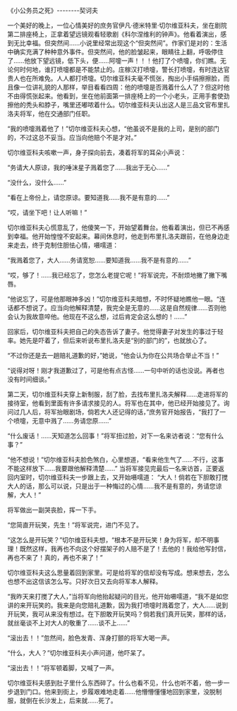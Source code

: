 《小公务员之死》--------契诃夫

一个美好的晚上，一位心情美好的庶务官伊凡·德米特里·切尔维亚科夫，坐在剧院第二排座椅上，正拿着望远镜观看轻歌剧《科尔涅维利的钟声》。他看着演出，感到无比幸福。但突然间……小说里经常出现这个“但突然间”。作家们是对的：生活中确实充满了种种意外事件。但突然间，他的脸皱起来，眼睛往上翻，呼吸停住了……他放下望远镜，低下头，便……阿嚏一声！！！他打了个喷嚏，你们瞧。无论何时何地，谁打喷嚏都是不能禁止的。庄稼汉打喷嚏，警长打喷嚏，有时连达官贵人也在所难免。人人都打喷嚏。切尔维亚科夫毫不慌张，掏出小手绢擦擦脸，而且像一位讲礼貌的人那样，举目看看四周：他的喷嚏是否溅着什么人了？但这时他不由得慌张起来。他看到，坐在他前面第一排座椅上的一个小老头，正用手套使劲擦他的秃头和脖子，嘴里还嘟哝着什么。切尔维亚科夫认出这人是三品文官布里扎洛夫将军，他在交通部门任职。 

“我的喷嚏溅着他了！”切尔维亚科夫心想，“他虽说不是我的上司，是别的部门的，不过这总不妥当。应当向他赔个不是才对。” 

切尔维亚科夫咳嗽一声，身子探向前去，凑着将军的耳朵小声说： 

“务请大人原谅，我的唾沫星子溅着您了……我出于无心……” 

“没什么，没什么……” 

“看在上帝份上，请您原谅。要知道我……我不是有意的……” 

“哎，请坐下吧！让人听嘛！” 

切尔维亚科夫心慌意乱了，他傻笑一下，开始望着舞台。他看着演出，但已不再感到幸福。他开始惶惶不安起来。幕间休息时，他走到布里扎洛夫跟前，在他身边走来走去，终于克制住胆怯心情，嗫嚅道： 

“我溅着您了，大人……务请宽恕……要知道我……我不是有意的……” 

“哎，够了！……我已经忘了，您怎么老提它呢！”将军说完，不耐烦地撇了撇下嘴唇。 

“他说忘了，可是他那眼神多凶！”切尔维亚科夫暗想，不时怀疑地瞧他一眼。“连话都不想说了。应当向他解释清楚，我完全是无意的……这是自然规律……否则他会认为我故意啐他。他现在不这么想，过后肯定会这么想的！……” 

回家后，切尔维亚科夫把自己的失态告诉了妻子。他觉得妻子对发生的事过于轻率。她先是吓着了，但后来听说布里扎洛夫是“别的部门的”，也就放心了。 

“不过你还是去一趟赔礼道歉的好，”她说，“他会认为你在公共场合举止不当！” 

“说得对呀！刚才我道歉过了，可是他有点古怪……一句中听的话也没说。再者也没有时间细谈。” 

第二天，切尔维亚科夫穿上新制服，刮了脸，去找布里扎洛夫解释……走进将军的接待室，他看到里面有许多请求接见的人。将军也在其中，他已经开始接见了。询问过几人后，将军抬眼剧场，倘若大人还记得的话，”庶务官开始报告，“我打了一个喷嚏，无意中溅了……务请您原……” 

“什么废话！……天知道怎么回事！”将军扭过脸，对下一名来访者说：“您有什么事？” 

“他不想说！”切尔维亚科夫脸色煞白，心里想道，“看来他生气了……不行，这事不能这样放下……我要跟他解释清楚……” 
当将军接见完最后一名来访首，正要返回内室时，切尔维亚科夫一步跟上去，又开始嗫嚅道： 
“大人！倘若在下胆敢打搅大人的话，那么可以说，只是出于一种悔过的心情……我不是有意的，务请您谅解，大人！” 

将军做出一副哭丧脸，挥一下手。 

“您简直开玩笑，先生！”将军说完，进门不见了。 

“这怎么是开玩笑？”切尔维亚科夫想，“根本不是开玩笑！身为将军，却不明事理！既然这样，我再也不向这个好摆架子的人赔不是了！去他的！我给他写封信，再也不来了！真的，再也不来了！” 

切尔维亚科夫这么思量着回到家里。可是给将军的信却没有写成。想来想去，怎么也想不出这信该怎么写。只好次日又去向将军本人解释。 

“我昨天来打搅了大人，”当将军向他抬起疑问的目光，他开始嗫嚅道，“我不是如您讲的来开玩笑的。我来是向您赔礼道歉，因为我打喷嚏时溅着您了，大人……说到开玩笑，我可从来没有想过。在下胆敢开玩笑吗？倘若我们真开玩笑，那样的话，就丝毫谈不上对大人的敬重了……谈不上……” 

“滚出去！！”忽然间，脸色发青、浑身打颤的将军大喝一声。 

“什么，大人？”切尔维亚科夫小声问道，他吓呆了。 

“滚出去！！”将军顿着脚，又喊了一声。 

切尔维亚科夫感到肚子里什么东西碎了。什么也看不见，什么也听不着，他一步一步退到门口。他来到街上，步履艰难地走着……他懵懵懂懂地回到家里，没脱制服，就倒在长沙发上，后来就……死了。